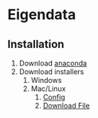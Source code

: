 # Eigendata

## Installation

1. Download [anaconda](https://www.anaconda.com/products/individual)
2. Download installers
   1. Windows
   2. Mac/Linux
      1. [Config](files/default_environment.yaml ':ignore' )
      2. <a href="files/default_environment.yaml" download="">Download File</a> 

